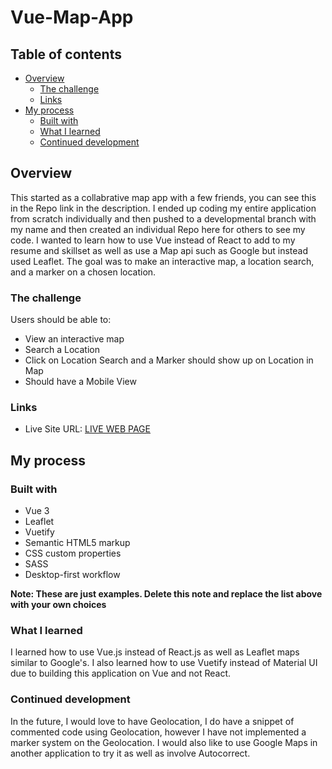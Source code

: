 # Vue-Map-App

## Table of contents

- [Overview](#overview)
  - [The challenge](#the-challenge)
  - [Links](#links)
- [My process](#my-process)
  - [Built with](#built-with)
  - [What I learned](#what-i-learned)
  - [Continued development](#continued-development)

## Overview

This started as a collabrative map app with a few friends, you can see this in the Repo link in the description. I ended up coding my entire application from scratch individually and then pushed to a developmental branch with my name and then created an individual Repo here for others to see my code. I wanted to learn how to use Vue instead of React to add to my resume and skillset as well as use a Map api such as Google but instead used Leaflet. The goal was to make an interactive map, a location search, and a marker on a chosen location. 

### The challenge

Users should be able to:

- View an interactive map
- Search a Location
- Click on Location Search and a Marker should show up on Location in Map
- Should have a Mobile View

### Links

- Live Site URL: [LIVE WEB PAGE](https://nvious7-vue-map-app.netlify.app/)

## My process

### Built with

- Vue 3
- Leaflet
- Vuetify
- Semantic HTML5 markup
- CSS custom properties
- SASS
- Desktop-first workflow

**Note: These are just examples. Delete this note and replace the list above with your own choices**

### What I learned

I learned how to use Vue.js instead of React.js as well as Leaflet maps similar to Google's. I also learned how to use Vuetify instead of Material UI due to building this application on Vue and not React.

### Continued development

In the future, I would love to have Geolocation, I do have a snippet of commented code using Geolocation, however I have not implemented a marker system on the Geolocation. I would also like to use Google Maps in another application to try it as well as involve Autocorrect. 

